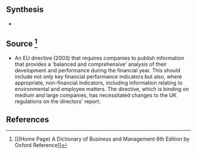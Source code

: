 ## Synthesis
- 
## Source [^1]
- An EU directive (2003) that requires companies to publish information that provides a 'balanced and comprehensive' analysis of their development and performance during the financial year. This should include not only key financial performance indicators but also, where appropriate, non-financial indicators, including information relating to environmental and employee matters. The directive, which is binding on medium and large companies, has necessitated changes to the UK regulations on the directors' report.
## References

[^1]: [[(Home Page) A Dictionary of Business and Management 6th Edition by Oxford Reference]]